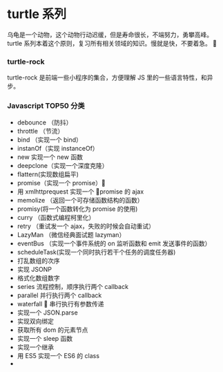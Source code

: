 # turtle 系列

乌龟是一个动物，这个动物行动迟缓，但是寿命很长，不端努力，勇攀高峰。turtle 系列本着这个原则，复习所有相关领域的知识。慢就是快，不要着急。


### turtle-rock

turtle-rock 是前端一些小程序的集合，方便理解 JS 里的一些语言特性，和异步。

### Javascript TOP50 分类

- debounce （防抖）
- throttle （节流）
- bind （实现一个 bind）
- instanOf（实现 instanceOf）
- new 实现一个 new 函数
- deepclone（实现一个深度克隆）
- flattern(实现数组扁平)
- promise（实现一个 promise）
- 用 xmlhttprequest 实现一个 promise 的 ajax
- memolize （返回一个可存储函数结构的函数）
- promisy(将一个函数转化为 promise 的使用)
- curry （函数式编程柯里化）
- retry （重试发一个 ajax，失败的时候会自动重试）
- LazyMan （微信经典面试题 lazyman）
- eventBus （实现一个事件系统的 on 监听函数和 emit 发送事件的函数）
- scheduleTask(实现一个同时执行若干个任务的调度任务器)
- 打乱数组的次序
- 实现 JSONP
- 格式化数组数字
- series 流程控制，顺序执行两个 callback
- parallel 并行执行两个 callback
- waterfall  串行执行有参数传递
- 实现一个 JSON.parse
- 实现双向绑定
- 获取所有 dom 的元素节点
- 实现一个 sleep 函数
- 实现一个继承
- 用 ES5 实现一个 ES6 的 class
-
